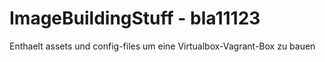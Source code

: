 # ImageBuildingStuff - bla11123
Enthaelt assets und config-files um eine Virtualbox-Vagrant-Box zu bauen

